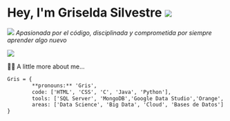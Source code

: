 # Hey, I'm Griselda Silvestre ![](https://media0.giphy.com/media/SDm6SD4TJxCXLFMq9g/giphy.gif?cid=ecf05e47om8x1fxfs21fd9c4251zm65vxp6x2yaif67gwb0z&rid=giphy.gif&ct=s)

![](https://www.gifsanimados.org/data/media/50/flor-imagen-animada-0005.gif)
*Apasionada por el código, disciplinada y comprometida por siempre aprender algo nuevo*


![](https://www.gifsanimados.org/data/media/50/flor-imagen-animada-0365.gif)



:pouting_woman: A little more about me...
```diff
Gris = {
        **pronouns:** 'Gris',
        code: ['HTML', 'CSS', 'C', 'Java', 'Python'],
        tools: ['SQL Server', 'MongoDB','Google Data Studio','Orange', 'Excel Intermedio'],
        areas: ['Data Science', 'Big Data', 'Cloud', 'Bases de Datos']
}
```
<!---
Gris-95/Gris-95 is a ✨ special ✨ repository because its `README.md` (this file) appears on your GitHub profile.
You can click the Preview link to take a look at your changes.
--->
